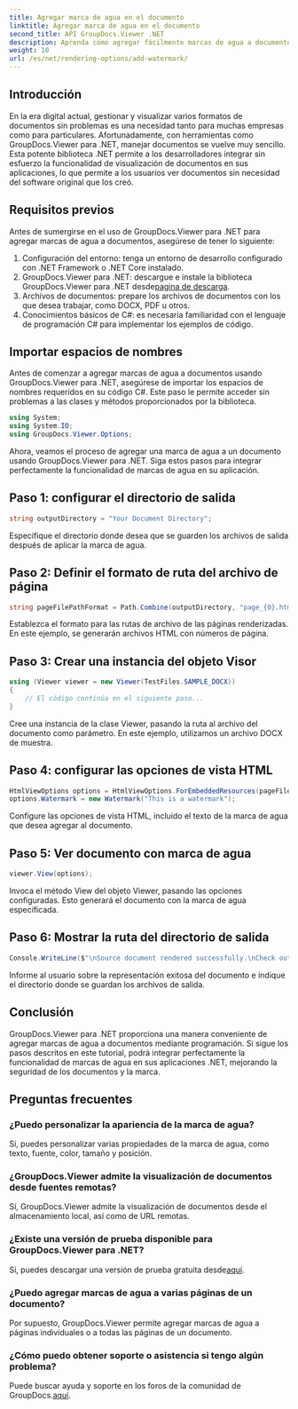 ```yaml
---
title: Agregar marca de agua en el documento
linktitle: Agregar marca de agua en el documento
second_title: API GroupDocs.Viewer .NET
description: Aprenda cómo agregar fácilmente marcas de agua a documentos usando GroupDocs.Viewer para .NET. Mejore la seguridad de los documentos y la marca con este tutorial fácil de seguir.
weight: 10
url: /es/net/rendering-options/add-watermark/
---
```

## Introducción
En la era digital actual, gestionar y visualizar varios formatos de documentos sin problemas es una necesidad tanto para muchas empresas como para particulares. Afortunadamente, con herramientas como GroupDocs.Viewer para .NET, manejar documentos se vuelve muy sencillo. Esta potente biblioteca .NET permite a los desarrolladores integrar sin esfuerzo la funcionalidad de visualización de documentos en sus aplicaciones, lo que permite a los usuarios ver documentos sin necesidad del software original que los creó.
## Requisitos previos
Antes de sumergirse en el uso de GroupDocs.Viewer para .NET para agregar marcas de agua a documentos, asegúrese de tener lo siguiente:
1. Configuración del entorno: tenga un entorno de desarrollo configurado con .NET Framework o .NET Core instalado.
2.  GroupDocs.Viewer para .NET: descargue e instale la biblioteca GroupDocs.Viewer para .NET desde[pagina de descarga](https://releases.groupdocs.com/viewer/net/).
3. Archivos de documentos: prepare los archivos de documentos con los que desea trabajar, como DOCX, PDF u otros.
4. Conocimientos básicos de C#: es necesaria familiaridad con el lenguaje de programación C# para implementar los ejemplos de código.

## Importar espacios de nombres
Antes de comenzar a agregar marcas de agua a documentos usando GroupDocs.Viewer para .NET, asegúrese de importar los espacios de nombres requeridos en su código C#. Este paso le permite acceder sin problemas a las clases y métodos proporcionados por la biblioteca.

```csharp
using System;
using System.IO;
using GroupDocs.Viewer.Options;
```

Ahora, veamos el proceso de agregar una marca de agua a un documento usando GroupDocs.Viewer para .NET. Siga estos pasos para integrar perfectamente la funcionalidad de marcas de agua en su aplicación.
## Paso 1: configurar el directorio de salida
```csharp
string outputDirectory = "Your Document Directory";
```
Especifique el directorio donde desea que se guarden los archivos de salida después de aplicar la marca de agua.
## Paso 2: Definir el formato de ruta del archivo de página
```csharp
string pageFilePathFormat = Path.Combine(outputDirectory, "page_{0}.html");
```
Establezca el formato para las rutas de archivo de las páginas renderizadas. En este ejemplo, se generarán archivos HTML con números de página.
## Paso 3: Crear una instancia del objeto Visor
```csharp
using (Viewer viewer = new Viewer(TestFiles.SAMPLE_DOCX))
{
    // El código continúa en el siguiente paso...
}
```
Cree una instancia de la clase Viewer, pasando la ruta al archivo del documento como parámetro. En este ejemplo, utilizamos un archivo DOCX de muestra.
## Paso 4: configurar las opciones de vista HTML
```csharp
HtmlViewOptions options = HtmlViewOptions.ForEmbeddedResources(pageFilePathFormat);
options.Watermark = new Watermark("This is a watermark");
```
Configure las opciones de vista HTML, incluido el texto de la marca de agua que desea agregar al documento.
## Paso 5: Ver documento con marca de agua
```csharp
viewer.View(options);
```
Invoca el método View del objeto Viewer, pasando las opciones configuradas. Esto generará el documento con la marca de agua especificada.
## Paso 6: Mostrar la ruta del directorio de salida
```csharp
Console.WriteLine($"\nSource document rendered successfully.\nCheck output in {outputDirectory}.");
```
Informe al usuario sobre la representación exitosa del documento e indique el directorio donde se guardan los archivos de salida.

## Conclusión
GroupDocs.Viewer para .NET proporciona una manera conveniente de agregar marcas de agua a documentos mediante programación. Si sigue los pasos descritos en este tutorial, podrá integrar perfectamente la funcionalidad de marcas de agua en sus aplicaciones .NET, mejorando la seguridad de los documentos y la marca.
## Preguntas frecuentes
### ¿Puedo personalizar la apariencia de la marca de agua?
Sí, puedes personalizar varias propiedades de la marca de agua, como texto, fuente, color, tamaño y posición.
### ¿GroupDocs.Viewer admite la visualización de documentos desde fuentes remotas?
Sí, GroupDocs.Viewer admite la visualización de documentos desde el almacenamiento local, así como de URL remotas.
### ¿Existe una versión de prueba disponible para GroupDocs.Viewer para .NET?
Sí, puedes descargar una versión de prueba gratuita desde[aquí](https://releases.groupdocs.com/).
### ¿Puedo agregar marcas de agua a varias páginas de un documento?
Por supuesto, GroupDocs.Viewer permite agregar marcas de agua a páginas individuales o a todas las páginas de un documento.
### ¿Cómo puedo obtener soporte o asistencia si tengo algún problema?
 Puede buscar ayuda y soporte en los foros de la comunidad de GroupDocs.[aquí](https://forum.groupdocs.com/c/viewer/9).